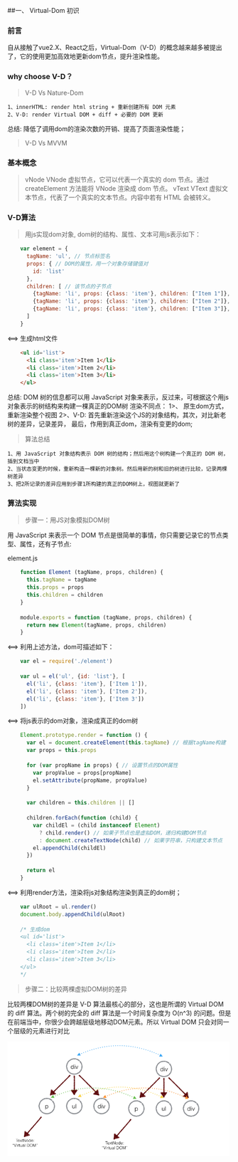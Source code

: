 ##一、 Virtual-Dom 初识

### 前言

自从接触了vue2.X、React之后，Virtual-Dom（V-D）的概念越来越多被提出了，它的使用更加高效地更新dom节点，提升渲染性能。

### why choose V-D？ 

> V-D Vs Nature-Dom

    1、innerHTML: render html string + 重新创建所有 DOM 元素
    2、V-D: render Virtual DOM + diff + 必要的 DOM 更新

总结: 降低了调用dom的渲染次数的开销、提高了页面渲染性能；
> V-D Vs MVVM

### 基本概念

> vNode 
    VNode 虚拟节点，它可以代表一个真实的 dom 节点。通过 createElement 方法能将 VNode 渲染成 dom 节点。
> vText
    VText 虚拟文本节点，代表了一个真实的文本节点。内容中若有 HTML 会被转义。

### V-D算法
> 用js实现dom对象, dom树的结构、属性、文本可用js表示如下：

```javascript
    var element = {
      tagName: 'ul', // 节点标签名
      props: { // DOM的属性，用一个对象存储键值对
        id: 'list'
      },
      children: [ // 该节点的子节点
        {tagName: 'li', props: {class: 'item'}, children: ["Item 1"]},
        {tagName: 'li', props: {class: 'item'}, children: ["Item 2"]},
        {tagName: 'li', props: {class: 'item'}, children: ["Item 3"]},
      ]
    }
```

<==> 生成html文件
```html
    <ul id='list'>
      <li class='item'>Item 1</li>
      <li class='item'>Item 2</li>
      <li class='item'>Item 3</li>
    </ul>
```

总结: DOM 树的信息都可以用 JavaScript 对象来表示，反过来，可根据这个用js对象表示的树结构来构建一棵真正的DOM树
渲染不同点： 1>、 原生dom方式，重新渲染整个视图
           2>、V-D: 首先重新渲染这个JS的对象结构，其次，对比新老树的差异，记录差异， 最后，作用到真正dom，渲染有变更的dom;
> 算法总结

    1、用 JavaScript 对象结构表示 DOM 树的结构；然后用这个树构建一个真正的 DOM 树，插到文档当中
    2、当状态变更的时候，重新构造一棵新的对象树。然后用新的树和旧的树进行比较，记录两棵树差异
    3、把2所记录的差异应用到步骤1所构建的真正的DOM树上，视图就更新了

### 算法实现

> 步骤一：用JS对象模拟DOM树

用 JavaScript 来表示一个 DOM 节点是很简单的事情，你只需要记录它的节点类型、属性，还有子节点:

element.js
```javascript
    function Element (tagName, props, children) {
      this.tagName = tagName
      this.props = props
      this.children = children
    }

    module.exports = function (tagName, props, children) {
      return new Element(tagName, props, children)
    }
```
<==> 利用上述方法，dom可描述如下：
```javascript
    var el = require('./element')

    var ul = el('ul', {id: 'list'}, [
      el('li', {class: 'item'}, ['Item 1']),
      el('li', {class: 'item'}, ['Item 2']),
      el('li', {class: 'item'}, ['Item 3'])
    ])
```
<==> 将js表示的dom对象，渲染成真正的dom树
```javascript
    Element.prototype.render = function () {
      var el = document.createElement(this.tagName) // 根据tagName构建
      var props = this.props

      for (var propName in props) { // 设置节点的DOM属性
        var propValue = props[propName]
        el.setAttribute(propName, propValue)
      }

      var children = this.children || []

      children.forEach(function (child) {
        var childEl = (child instanceof Element)
          ? child.render() // 如果子节点也是虚拟DOM，递归构建DOM节点
          : document.createTextNode(child) // 如果字符串，只构建文本节点
        el.appendChild(childEl)
      })

      return el
    }
```

<==> 利用render方法，渲染将js对象结构渲染到真正的dom树；
```javascript
    var ulRoot = ul.render()
    document.body.appendChild(ulRoot)

    /* 生成dom
    <ul id='list'>
      <li class='item'>Item 1</li>
      <li class='item'>Item 2</li>
      <li class='item'>Item 3</li>
    </ul>
    */
```

> 步骤二：比较两棵虚拟DOM树的差异

比较两棵DOM树的差异是 V-D 算法最核心的部分，这也是所谓的 Virtual DOM 的 diff 算法。两个树的完全的 diff 算法是一个时间复杂度为 O(n^3) 的问题。但是在前端当中，你很少会跨越层级地移动DOM元素。所以 Virtual DOM 只会对同一个层级的元素进行对比

<div>
    <img src="./diff.png" alt="" width="500">
</div>